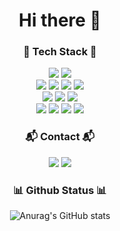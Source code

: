 
<div align="center">
  
# Hi there 👋


### 🧱 Tech Stack 🧱
<img src="https://img.shields.io/badge/Java-007396?style=flat-square&logo=OpenJDK&logoColor=white"/>  
<img src="https://img.shields.io/badge/SpringBoot-6DB33F?style=flat-square&logo=springboot&logoColor=white"/>  
<br>
<img src="https://img.shields.io/badge/MySQL-4479A1?style=flat-square&logo=MySQL&logoColor=white"/>  
<img src="https://img.shields.io/badge/PostgreSQL-4169E1?style=flat-square&logo=postgresql&logoColor=white"/>  
<img src="https://img.shields.io/badge/Redis-FF4438?style=flat-square&logo=redis&logoColor=white"/> 
<img src="https://img.shields.io/badge/Kafka-231F20?style=flat-square&logo=apachekafka&logoColor=white"/>  
<br>
<img src="https://img.shields.io/badge/Elasticsearch-FEC514?style=flat-square&logo=elasticsearch&logoColor=white"/>
<img src="https://img.shields.io/badge/Logstash-00A866?style=flat-square&logo=logstash&logoColor=white"/>
<img src="https://img.shields.io/badge/Kibana-E8478B?style=flat-square&logo=kibana&logoColor=white"/>
<br>
<img src="https://img.shields.io/badge/Docker-2496ED?style=flat-square&logo=docker&logoColor=white"/>
<img src="https://img.shields.io/badge/Jenkins-D24939?style=flat-square&logo=jenkins&logoColor=white"/>  
<img src="https://img.shields.io/badge/Github Actions-2088FF?style=flat-square&logo=githubactions&logoColor=white"/>  
<img src="https://img.shields.io/badge/Jira-0052CC?style=flat-square&logo=jira&logoColor=white"/>  

### 📬 Contact 📬
<a href="mailto:osc0533@gmail.com"><img src="https://img.shields.io/badge/Gmail-EA4335?style=flat-square&logo=gmail&logoColor=white"/></a>
<a href="https://velog.io/@sepang-pang/posts"><img src="https://img.shields.io/badge/Velog-20C997?style=flat-square&logo=velog&logoColor=white"/></a>


### 📊 Github Status 📊
![Anurag's GitHub stats](https://github-readme-stats.vercel.app/api?username=sepang-pang&show_icons=true&theme=tokyonight&custom_title=Sechang's%20GitHub%20Stats)
</div>











<!--
**sepang-pang/sepang-pang** is a ✨ _special_ ✨ repository because its `README.md` (this file) appears on your GitHub profile.

Here are some ideas to get you started:

- 🔭 I’m currently working on ...
- 🌱 I’m currently learning ...
- 👯 I’m looking to collaborate on ...
- 🤔 I’m looking for help with ...
- 💬 Ask me about ...
- 📫 How to reach me: ...
- 😄 Pronouns: ...
- ⚡ Fun fact: ...
-->
